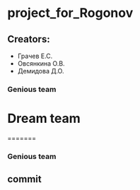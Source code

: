 # project_for_Rogonov
## Creators:
* Грачев Е.С.
* Овсянкина О.В.
* Демидова Д.О.
### Genious team

# Dream team
=======
### Genious team 
## commit
